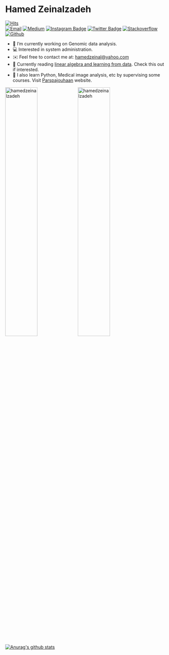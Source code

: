 <!DOCTYPE html>
<h1> Hamed Zeinalzadeh </h1>

<!-- <a href="https://www.twitter.com/hamedzeinal2" target="_blank" rel="noreferrer"><img
src="https://img.shields.io/twitter/follow/hejazizo?logo=twitter&style=for-the-badge&color=0891b2&labelColor=1c1917"
/> -->

<!-- </a> <a href="https://www.github.com/hamedzeinalzadeh" target="_blank" rel="noreferrer"><img
src="https://img.shields.io/github/followers/hejazizo?logo=github&style=for-the-badge&color=0891b2&labelColor=1c1917" /></a> -->

[![Hits](https://hits.seeyoufarm.com/api/count/incr/badge.svg?url=https%3A%2F%2Fgithub.com%2Fhamedzeinalzadeh&count_bg=%231DCEF6&title_bg=%23000000&icon=crunchyroll.svg&icon_color=%23E7E7E7&title=Views&edge_flat=false)](https://hits.seeyoufarm.com)<br>
[![Email](https://img.shields.io/badge/Email-blueviolet?style=flat&logo=Yahoo&logoColor=white)](mailto:hamedzeinal@yahoo.com)
[![Medium](https://img.shields.io/badge/Medium-06AA5A?style=flat&logo=Medium&logoColor=Black)](mailto:hamedzeinal@yahoo.com)
[![Instagram Badge](https://img.shields.io/badge/-Instagram-FF5733?logo=instagram&logoColor=white&link=https://https://www.instagram.com/hamed_zeinalzadeh/)](https://www.instagram.com/hamed_zeinalzadeh)
[![Twitter Badge](https://img.shields.io/badge/-Twitter-1da1f2?labelColor=1da1f2&logo=twitter&logoColor=white&link=https://twitter.com/mrr_zo)](https://twitter.com/mrr_zo)
[![Stackoverflow](https://github.com/Rishit-dagli/Rishit-dagli/blob/master/badges/stackoverflow.svg)](https://stackoverflow.com/users/19514947/hamed-zeinalzadeh)
[![Github](https://img.shields.io/github/followers/hamedzeinalzadeh?label=Follow-Me&style=social)](https://github.com/hamedzeinalzadeh)


- :dna: I’m currently working on Genomic data analysis.
- 💻 Interested in system administration.
- :envelope: Feel free to contact me at: hamedzeinal@yahoo.com
- :book: Currently reading [linear algebra and learning from data](https://math.mit.edu/~gs/learningfromdata/). Check this out if interested.
- 🌱 I also learn Python, Medical image analysis, etc by supervising some courses. Visit [Parspajouhaan](https://parspajouhaan.com/) website.


<div>
  <img width="45%" align="left" src="https://github-readme-stats.vercel.app/api/top-langs?username=hamedzeinalzadeh&show_icons=true&locale=en&layout=compact" alt="hamedzeinalzadeh" />
  <img width="45%"  src="https://github-readme-streak-stats.herokuapp.com/?user=hamedzeinalzadeh&" alt="hamedzeinalzadeh" />
</div>

<!----------------------------->
<!-- COMMENTED FOR LATER USE -->
<!----------------------------->

<!-- STATISTICS -->
 [![Anurag's github stats](https://github-readme-stats.vercel.app/api?username=hamedzeinalzadeh&show_icons=true&count_private=true&include_all_commits=true&theme=white)](https://github.com/hamedzeinalzadeh)

<!-- MEDIUM & BUY ME A COFFEE -->
 


<!--  [![Buy Me A Coffee](https://img.shields.io/badge/-Buy%20Me%20A%20Coffee-db4c4c?style=flat&logo=buy-me-a-coffee&logoColor=ffffff&link=https://ko-fi.com/dinhanhthi)](https://ko-fi.com/dinhanhthi) -->
